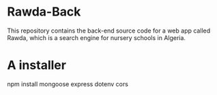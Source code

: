 # Rawda-Back
This repository contains the back-end source code for a web app called Rawda, which is a search engine for nursery schools in Algeria.

# A installer
npm install mongoose express dotenv cors 
